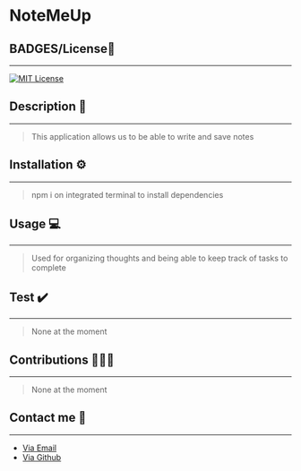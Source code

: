 # NoteMeUp

## BADGES/License🔖
---
[![MIT License](https://img.shields.io/badge/License-MIT%20License-orange)](https://opensource.org/license/mit/)

## Description 📖
---
> This application allows us to be able to write and save notes
## Installation ⚙️
---

> npm i on integrated terminal to install dependencies

## Usage 💻
---

> Used for organizing thoughts and being able to keep track of tasks to complete

## Test ✔️
---

> None at the moment

## Contributions 🧑‍🤝‍🧑
---

> None at the moment

## Contact me 📇
---
- [Via Email](mailto:franciaexequiel@hotmail.ca)
- [Via Github](https://github.com/Tweakiel)



